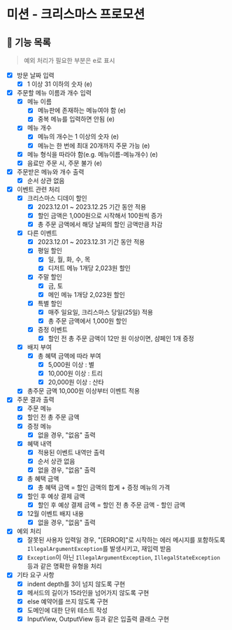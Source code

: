 # 미션 - 크리스마스 프로모션

## 📌 기능 목록

> 예외 처리가 필요한 부분은 e로 표시

- [x] 방문 날짜 입력
    - [x] 1 이상 31 이하의 숫자 (e)
- [x] 주문할 메뉴 이름과 개수 입력
    - [x] 메뉴 이름
        - [x] 메뉴판에 존재하는 메뉴여야 함 (e)
        - [x] 중복 메뉴를 입력하면 안됨 (e)
    - [x] 메뉴 개수
        - [x] 메뉴의 개수는 1 이상의 숫자 (e)
        - [x] 메뉴는 한 번에 최대 20개까지 주문 가능 (e)
    - [x] 메뉴 형식을 따라야 함(e.g. 메뉴이름-메뉴개수) (e)
    - [x] 음료만 주문 시, 주문 불가 (e)
- [x] 주문받은 메뉴와 개수 출력
    - [x] 순서 상관 없음
- [x] 이벤트 관련 처리
    - [x] 크리스마스 디데이 할인
        - [x] 2023.12.01 ~ 2023.12.25 기간 동안 적용
        - [x] 할인 금액은 1,000원으로 시작해서 100원씩 증가
        - [x] 총 주문 금액에서 해당 날짜의 할인 금액만큼 차감
    - [x] 다른 이벤트
        - [x] 2023.12.01 ~ 2023.12.31 기간 동안 적용
        - [x] 평일 할인
            - [x] 일, 월, 화, 수, 목
            - [x] 디저트 메뉴 1개당 2,023원 할인
        - [x] 주말 할인
            - [x] 금, 토
            - [x] 메인 메뉴 1개당 2,023원 할인
        - [x] 특별 할인
            - [x] 매주 일요일, 크리스마스 당일(25일) 적용
            - [x] 총 주문 금액에서 1,000원 할인
        - [x] 증정 이벤트
            - [x] 할인 전 총 주문 금액이 12만 원 이상이면, 샴페인 1개 증정
    - [x] 배지 부여
        - [x] 총 혜택 금액에 따라 부여
            - [x] 5,000원 이상 : 별
            - [x] 10,000원 이상 : 트리
            - [x] 20,000원 이상 : 산타
    - [x] 총주문 금액 10,000원 이상부터 이벤트 적용
- [x] 주문 결과 출력
    - [x] 주문 메뉴
    - [x] 할인 전 총 주문 금액
    - [x] 증정 메뉴
        - [x] 없을 경우, "없음" 출력
    - [x] 혜택 내역
        - [x] 적용된 이벤트 내역만 출력
        - [x] 순서 상관 없음
        - [x] 없을 경우, "없음" 출력
    - [x] 총 혜택 금액
        - [x] 총 혜택 금액 = 할인 금액의 합계 + 증정 메뉴의 가격
    - [x] 할인 후 예상 결제 금액
        - [x] 할인 후 예상 결제 금액 = 할인 전 총 주문 금액 - 할인 금액
    - [x] 12월 이벤트 배지 내용
        - [x] 없을 경우, "없음" 출력
- [x] 예외 처리
    - [x] 잘못된 사용자 입력일 경우, "[ERROR]"로 시작하는 에러 메시지를 포함하도록 `IllegalArgumentException`를 발생시키고, 재입력 받음
    - [x] `Exception`이 아닌 `IllegalArgumentException`, `IllegalStateException` 등과 같은 명확한 유형을 처리
- [x] 기타 요구 사항
    - [x] indent depth를 3이 넘지 않도록 구현
    - [x] 메서드의 길이가 15라인을 넘어가지 않도록 구현
    - [x] else 예약어를 쓰지 않도록 구현
    - [x] 도메인에 대한 단위 테스트 작성
    - [x] InputView, OutputView 등과 같은 입출력 클래스 구현

